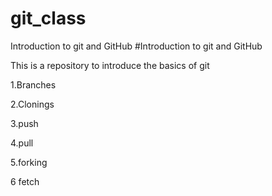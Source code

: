 # git_class
Introduction to git and GitHub
#Introduction to git and GitHub

This is a repository to introduce the basics of git

1.Branches

2.Clonings

3.push

4.pull

5.forking

6 fetch
